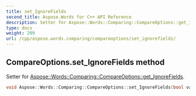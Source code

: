 ```yaml
---
title: set_IgnoreFields
second_title: Aspose.Words for C++ API Reference
description: Setter for Aspose::Words::Comparing::CompareOptions::get_IgnoreFields. 
type: docs
weight: 209
url: /cpp/aspose.words.comparing/compareoptions/set_ignorefields/
---
```

## CompareOptions.set_IgnoreFields method


Setter for [Aspose::Words::Comparing::CompareOptions::get_IgnoreFields](../get_ignorefields/).

```cpp
void Aspose::Words::Comparing::CompareOptions::set_IgnoreFields(bool value)
```

